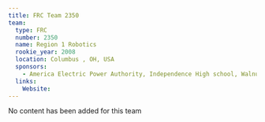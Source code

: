 ```yaml
---
title: FRC Team 2350
team:
  type: FRC
  number: 2350
  name: Region 1 Robotics
  rookie_year: 2008
  location: Columbus , OH, USA
  sponsors:
    - America Electric Power Authority, Independence High school, Walnut Ridge High School, and Eastmoor Academy
  links:
    Website: 
---
```

No content has been added for this team